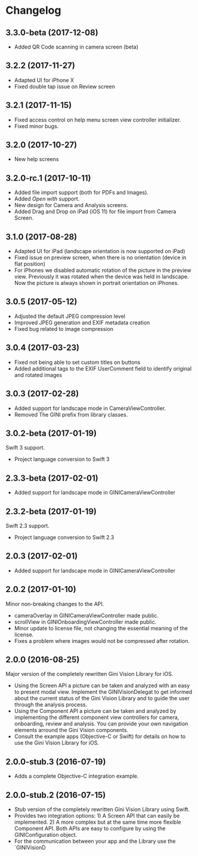 Changelog
=========

3.3.0-beta (2017-12-08)
------------------

-   Added QR Code scanning in camera screen (beta)

3.2.2 (2017-11-27)
------------------

-   Adapted UI for iPhone X
-   Fixed double tap issue on Review screen

3.2.1 (2017-11-15)
------------------

-   Fixed access control on help menu screen view controller initializer.
-   Fixed minor bugs.

3.2.0 (2017-10-27)
------------------

-   New help screens

3.2.0-rc.1 (2017-10-11)
------------------

-   Added file import support (both for PDFs and Images).
-   Added _Open with_ support.
-   New design for Camera and Analysis screens.
-   Added Drag and Drop on iPad (iOS 11) for file import from Camera Screen.

3.1.0 (2017-08-28)
------------------

-   Adapted UI for iPad (landscape orientation is now supported on iPad)
-   Fixed issue on preview screen, when there is no orientation (device in flat position)
-   For iPhones we disabled automatic rotation of the picture in the preview view. Previously it was rotated when the device was held in landscape. Now the picture is always shown in portrait orientation on iPhones.

3.0.5 (2017-05-12)
------------------

-   Adjusted the default JPEG compression level
-   Improved JPEG generation and EXIF metadata creation
-   Fixed bug related to image compression

3.0.4 (2017-03-23)
------------------

-   Fixed not being able to set custom titles on buttons
-   Added additional tags to the EXIF UserComment field to identify original and rotated images

3.0.3 (2017-02-28)
------------------

-   Added support for landscape mode in CameraViewController.
-   Removed The GINI prefix from library classes.

3.0.2-beta (2017-01-19)
------------------

Swift 3 support.

-   Project language conversion to Swift 3

2.3.3-beta (2017-02-01)
------------------

-   Added support for landscape mode in GINICameraViewController

2.3.2-beta (2017-01-19)
------------------


Swift 2.3 support.

-   Project language conversion to Swift 2.3

2.0.3 (2017-02-01)
------------------

-   Added support for landscape mode in GINICameraViewController

2.0.2 (2017-01-10)
------------------

Minor non-breaking changes to the API.

-   cameraOverlay in GINICameraViewController made public.
-   scrollView in GINIOnboardingViewController made public.
-   Minor update to license file, not changing the essential meaning of the license.
-   Fixes a problem where images would not be compressed after rotation.

2.0.0 (2016-08-25)
------------------

Major version of the completely rewritten Gini Vision Library for iOS.

-   Using the Screen API a picture can be taken and analyzed with an easy to present modal view. Implement the GINIVisionDelegat to get informed about the current status of the Gini Vision Library and to guide the user through the analysis process.
-   Using the Component API a picture can be taken and analyzed by implementing the different component view controllers for camera, onboarding, review and analysis. You can provide your own navigation elements arround the Gini Vision components.
-   Consult the example apps (Objective-C or Swift) for details on how to use the Gini Vision Library for iOS.

2.0.0-stub.3 (2016-07-19)
-------------------------

-   Adds a complete Objective-C integration example.

2.0.0-stub.2 (2016-07-15)
-------------------------

-   Stub version of the completely rewritten Gini Vision Library using Swift.
-   Provides two integration options: 1) A Screen API ​that can easily be implemented. 2) A more complex ​but at the same time​ more flexible Component API. Both APIs are ​easy to configure by using ​the GINIConfiguration object.
-   For ​the​ communication between your app and the Library use the \`GINIVisionD
